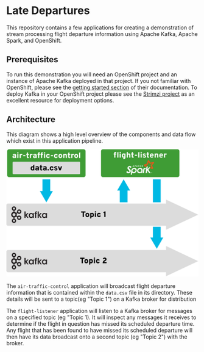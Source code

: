 # Late Departures

This repository contains a few applications for creating a demonstration of
stream processing flight departure information using Apache Kafka, Apache
Spark, and OpenShift.

## Prerequisites

To run this demonstration you will need an OpenShift project and an instance
of Apache Kafka deployed in that project. If you not familiar with OpenShift,
please see the
[getting started section](https://docs.openshift.org/latest/getting_started/index.html)
of their documentation. To deploy Kafka in your OpenShift project please see
the [Strimzi project](http://strimzi.io/) as an excellent resource for
deployment options.

## Architecture

This diagram shows a high level overview of the components and data flow which
exist in this application pipeline.

![late-departures architecture](architecture.svg)

The `air-traffic-control` application will broadcast flight departure
information that is contained within the `data.csv` file in its directory.
These details will be sent to a topic(eg "Topic 1") on a Kafka broker for
distribution

The `flight-listener` application will listen to a Kafka broker for messages
on a specified topic (eg "Topic 1). It will inspect any messages it receives
to determine if the flight in question has missed its scheduled departure
time. Any flight that has been found to have missed its scheduled departure
will then have its data broadcast onto a second topic (eg "Topic 2") with
the broker.
